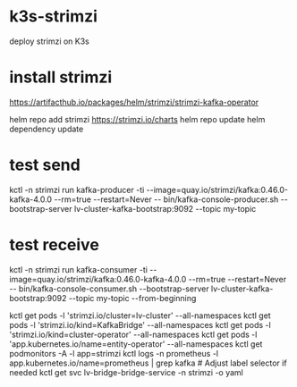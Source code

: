 # k3s-strimzi
deploy strimzi on K3s

# install strimzi

https://artifacthub.io/packages/helm/strimzi/strimzi-kafka-operator

helm repo add strimzi https://strimzi.io/charts
helm repo update
helm dependency update

# test send
kctl -n strimzi run kafka-producer -ti --image=quay.io/strimzi/kafka:0.46.0-kafka-4.0.0 --rm=true --restart=Never -- bin/kafka-console-producer.sh --bootstrap-server lv-cluster-kafka-bootstrap:9092 --topic my-topic

# test receive
kctl -n strimzi run kafka-consumer -ti --image=quay.io/strimzi/kafka:0.46.0-kafka-4.0.0 --rm=true --restart=Never -- bin/kafka-console-consumer.sh --bootstrap-server lv-cluster-kafka-bootstrap:9092 --topic my-topic --from-beginning

kctl get pods -l 'strimzi.io/cluster=lv-cluster' --all-namespaces
kctl get pods -l 'strimzi.io/kind=KafkaBridge' --all-namespaces
kctl get pods -l 'strimzi.io/kind=cluster-operator' --all-namespaces
kctl get pods -l 'app.kubernetes.io/name=entity-operator' --all-namespaces
kctl get podmonitors -A -l app=strimzi
kctl logs -n prometheus -l app.kubernetes.io/name=prometheus | grep kafka # Adjust label selector if needed
kctl get svc lv-bridge-bridge-service -n strimzi -o yaml




